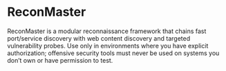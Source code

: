 # ReconMaster
ReconMaster is a modular reconnaissance framework that chains fast port/service discovery with web content discovery and targeted vulnerability probes. Use only in environments where you have explicit authorization; offensive security tools must never be used on systems you don’t own or have permission to test.
